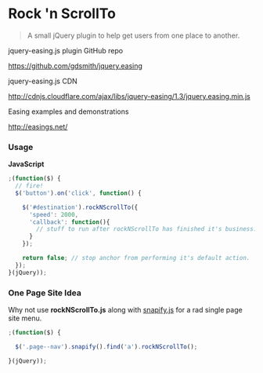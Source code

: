 # Rock 'n ScrollTo

> A small jQuery plugin to help get users from one place to another.

jquery-easing.js plugin GitHub repo

https://github.com/gdsmith/jquery.easing

jquery-easing.js CDN

http://cdnjs.cloudflare.com/ajax/libs/jquery-easing/1.3/jquery.easing.min.js

Easing examples and demonstrations

http://easings.net/

### Usage

**JavaScript**

```javascript
;(function($) {
  // fire!
  $('button').on('click', function() {

    $('#destination').rockNScrollTo({
      'speed': 2000,
      'callback': function(){
        // stuff to run after rockNScrollTo has finished it's business.
      }
    });

    return false; // stop anchor from performing it's default action.
  });
}(jQuery));
```

### One Page Site Idea

Why not use **rockNScrollTo.js** along with [snapify.js](https://gist.github.com/beaucharman/5762858) for a rad single page site menu.

```javascript
;(function($) {

  $('.page--nav').snapify().find('a').rockNScrollTo();

}(jQuery));
```
